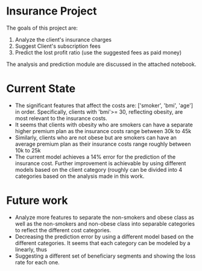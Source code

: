 # Insurance Project 

The goals of this project are: 
1) Analyze the client's insurance charges 
2) Suggest Client's subscription fees 
3) Predict the lost profit ratio (use the suggested fees as paid money)

The analysis and prediction module are discussed in the attached notebook.

# Current State
- The significant features that affect the costs are: ['smoker', 'bmi', 'age'] in order. Specifically, clients with 'bmi'>= 30, reflecting obesity, are most relevant to the insurance costs. 
- It seems that clients with obesity who are smokers can have a separate higher premium plan as the insurance costs range between 30k to 45k
- Similarly, clients who are not obese but are smokers can have an average premium plan as their insurance costs range roughly between 10k to 25k
- The current model achieves a 14% error for the prediction of the insurance cost. Further improvement is achievable by using different models based on the client category (roughly can be divided into 4 categories based on the analysis made in this work. 

# Future work
- Analyze more features to separate the non-smokers and obese class as well as the non-smokers and non-obese class into separable categories to reflect the different cost categories.
- Decreasing the prediction error by using a different model based on the different categories. It seems that each category can be modeled by a linearly, thus
- Suggesting a different set of beneficiary segments and showing the loss rate for each one.

